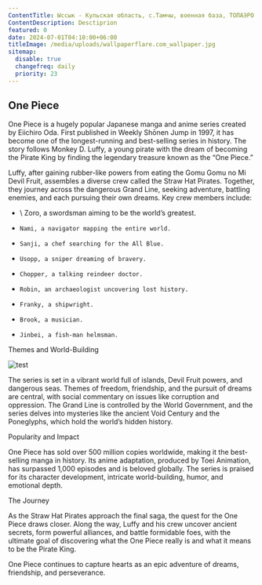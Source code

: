 ```yaml
---
ContentTitle: Ыссык - Кульская область, с.Тамчы, военная база, ТОПАЭРО 16м3 + КНС
ContentDescription: Desctiprion
featured: 0
date: 2024-07-01T04:10:00+06:00
titleImage: /media/uploads/wallpaperflare.com_wallpaper.jpg
sitemap:
  disable: true
  changefreq: daily
  priority: 23
---
```


## One Piece

One Piece is a hugely popular Japanese manga and anime series created by Eiichiro Oda. First published in Weekly Shōnen Jump in 1997, it has become one of the longest-running and best-selling series in history. The story follows Monkey D. Luffy, a young pirate with the dream of becoming the Pirate King by finding the legendary treasure known as the “One Piece.”

Luffy, after gaining rubber-like powers from eating the Gomu Gomu no Mi Devil Fruit, assembles a diverse crew called the Straw Hat Pirates. Together, they journey across the dangerous Grand Line, seeking adventure, battling enemies, and each pursuing their own dreams. Key crew members include:

- \ Zoro, a swordsman aiming to be the world’s greatest.
-     Nami, a navigator mapping the entire world.
-     Sanji, a chef searching for the All Blue.
-     Usopp, a sniper dreaming of bravery.
-     Chopper, a talking reindeer doctor.
-     Robin, an archaeologist uncovering lost history.
-     Franky, a shipwright.
-     Brook, a musician.
-     Jinbei, a fish-man helmsman.

Themes and World-Building

![test](/media/uploads/untitled_7_.jpg "title")

The series is set in a vibrant world full of islands, Devil Fruit powers, and dangerous seas. Themes of freedom, friendship, and the pursuit of dreams are central, with social commentary on issues like corruption and oppression. The Grand Line is controlled by the World Government, and the series delves into mysteries like the ancient Void Century and the Poneglyphs, which hold the world’s hidden history.

Popularity and Impact

One Piece has sold over 500 million copies worldwide, making it the best-selling manga in history. Its anime adaptation, produced by Toei Animation, has surpassed 1,000 episodes and is beloved globally. The series is praised for its character development, intricate world-building, humor, and emotional depth.

The Journey

As the Straw Hat Pirates approach the final saga, the quest for the One Piece draws closer. Along the way, Luffy and his crew uncover ancient secrets, form powerful alliances, and battle formidable foes, with the ultimate goal of discovering what the One Piece really is and what it means to be the Pirate King.

One Piece continues to capture hearts as an epic adventure of dreams, friendship, and perseverance.

